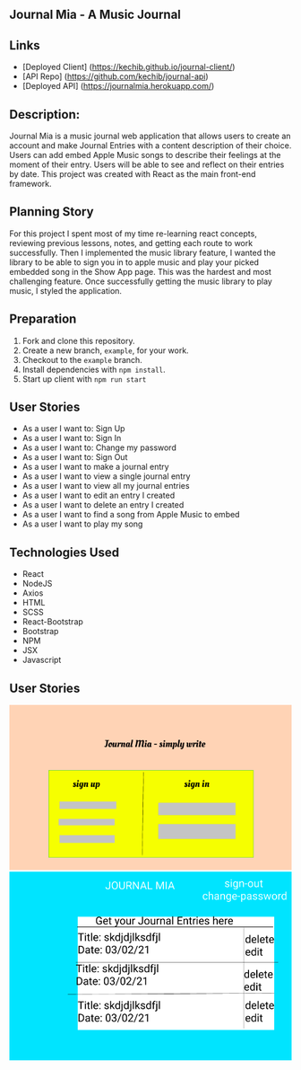 ## Journal Mia - A Music Journal

## Links
- [Deployed Client] (https://kechib.github.io/journal-client/)
- [API Repo] (https://github.com/kechib/journal-api)
- [Deployed API] (https://journalmia.herokuapp.com/)

## Description:
Journal Mia is a music journal web application that allows users to create an account and make Journal Entries with a content description of their choice. Users can add embed Apple Music songs to describe their feelings at the moment of their entry. Users will be able to see and reflect on their entries by date. This project was created with React as the main front-end framework.

## Planning Story
For this project I spent most of my time re-learning react concepts, reviewing previous lessons, notes, and getting each route to work successfully.  Then I implemented the music library feature, I wanted the library to be able to sign you in to apple music and play your picked embedded song in the Show App page. This was the hardest and most challenging feature. Once successfully getting the music library to play music, I styled the application.

## Preparation

1. Fork and clone this repository.
2. Create a new branch, `example`, for your work.
3. Checkout to the `example` branch.
4. Install dependencies with `npm install`.
5. Start up client with `npm run start`

## User Stories
- As a user I want to: Sign Up
- As a user I want to: Sign In
- As a user I want to: Change my password
- As a user I want to: Sign Out
- As a user I want to make a journal entry
-	As a user I want to view a single journal entry
-	As a user I want to view all my journal entries
-	As a user I want to edit an entry I created
-	As a user I want to delete an entry I created
- As a user I want to find a song from Apple Music to embed
- As a user I want to play my song

## Technologies Used
- React
- NodeJS
- Axios
- HTML
- SCSS
- React-Bootstrap
- Bootstrap
- NPM
- JSX
- Javascript

## User Stories
![Sign-in/up](./public/journal-mia-write.png)
![Index](./public/journal-mia-index.png)
